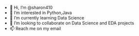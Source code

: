 - 👋 Hi, I’m @sharon410
- 👀 I’m interested in Python,Java
- 🌱 I’m currently learning Data Science
- 💞️ I’m looking to collaborate on Data Science and EDA projects
- 📫 Reach me on my email

<!---
sharon410/sharon410 is a ✨ special ✨ repository because its `README.md` (this file) appears on your GitHub profile.
You can click the Preview link to take a look at your changes.
--->
